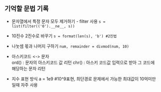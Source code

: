 ## 기억할 문법 기록

* 문자열에서 특정 문자 모두 제거하기 - filter 사용  `s = list(filter(('0').__ne__, s))`

* 10진수 2진수로 바꾸기  `s = format(len(s), 'b') #2진법`

* 나눗셈 몫과 나머지 구하기 `num, remainder = divmod(num, 10)`

* 아스키코드 <-> 문자 <br>
ord() : 문자의 아스키코드 값 리턴
chr() : 아스키 코드값 입력으로 받아 그 코드에 해당하는 문자 리턴

* 지수 표현 방식
a = 1e9  #10^9표현, 최단경로 문제에서 가능한 최대값이 10억미만일때 자주 사용
